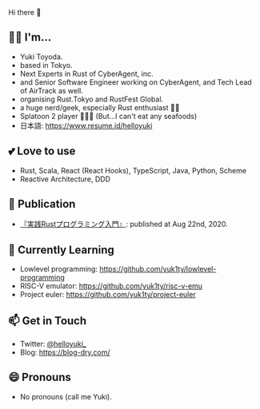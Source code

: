 Hi there 👋

## 💁‍♀️ I'm...
- Yuki Toyoda.
- based in Tokyo.
- Next Experts in Rust of CyberAgent, inc.
- and Senior Software Engineer working on CyberAgent, and Tech Lead of AirTrack as well.
- organising Rust.Tokyo and RustFest Global.
- a huge nerd/geek, especially Rust enthusiast 🦀💕
- Splatoon 2 player 🦑🐙💕 (But...I can't eat any seafoods)
- 日本語: https://www.resume.id/helloyuki

## 💕 Love to use
- Rust, Scala, React (React Hooks), TypeScript, Java, Python, Scheme
- Reactive Architecture, DDD

## 📝 Publication
- [『実践Rustプログラミング入門』](https://www.amazon.co.jp/%E5%AE%9F%E8%B7%B5Rust%E3%83%97%E3%83%AD%E3%82%B0%E3%83%A9%E3%83%9F%E3%83%B3%E3%82%B0%E5%85%A5%E9%96%80-%E5%88%9D%E7%94%B0-%E7%9B%B4%E4%B9%9F/dp/4798061700): published at Aug 22nd, 2020.

## 🌱 Currently Learning
- Lowlevel programming: https://github.com/yuk1ty/lowlevel-programming
- RISC-V emulator: https://github.com/yuk1ty/risc-v-emu
- Project euler: https://github.com/yuk1ty/project-euler

## 📫 Get in Touch
- Twitter: [@helloyuki_](https://twitter.com/helloyuki_)
- Blog: https://blog-dry.com/

## 😄 Pronouns
- No pronouns (call me Yuki).
